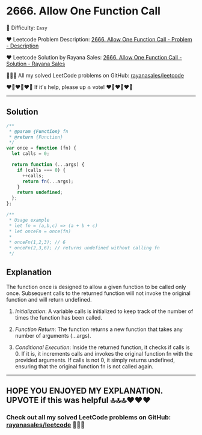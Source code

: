 # 2666. Allow One Function Call

🌱 Difficulty: `Easy`

❤️ Leetcode Problem Description: [2666. Allow One Function Call - Problem - Description](https://leetcode.com/problems/allow-one-function-call/)

❤️ Leetcode Solution by Rayana Sales: [2666. Allow One Function Call - Solution - Rayana Sales](https://leetcode.com/problems/allow-one-function-call/solutions/5736773/simple-beginner-friendly-javascript-solution-explanation/)

💁🏻‍♀️ All my solved LeetCode problems on GitHub: [rayanasales/leetcode](https://github.com/rayanasales/leetcode)

❤️‍🔥❤️‍🔥❤️‍🔥 If it's help, please up 🔝 vote! ❤️‍🔥❤️‍🔥❤️‍🔥

---

## Solution

```Javascript []
/**
 * @param {Function} fn
 * @return {Function}
 */
var once = function (fn) {
  let calls = 0;

  return function (...args) {
    if (calls === 0) {
      ++calls;
      return fn(...args);
    }
    return undefined;
  };
};

/**
 * Usage example
 * let fn = (a,b,c) => (a + b + c)
 * let onceFn = once(fn)
 *
 * onceFn(1,2,3); // 6
 * onceFn(2,3,6); // returns undefined without calling fn
 */
```

## Explanation

The function once is designed to allow a given function to be called only once. Subsequent calls to the returned function will not invoke the original function and will return undefined.

1. _Initialization_:
   A variable calls is initialized to keep track of the number of times the function has been called.

2. _Function Return_:
   The function returns a new function that takes any number of arguments (...args).

3. _Conditional Execution_:
   Inside the returned function, it checks if calls is 0. If it is, it increments calls and invokes the original function fn with the provided arguments.
   If calls is not 0, it simply returns undefined, ensuring that the original function fn is not called again.

---

## HOPE YOU ENJOYED MY EXPLANATION. UPVOTE if this was helpful 🔝🔝🔝❤️❤️❤️

### Check out all my solved LeetCode problems on GitHub: [rayanasales/leetcode](https://github.com/rayanasales/leetcode) 🤙😚🤘
